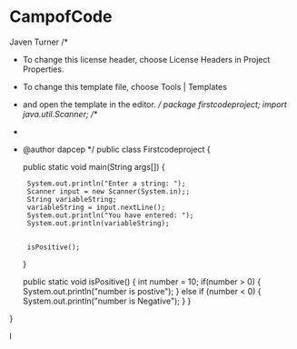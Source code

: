# CampofCode
Javen Turner
/*
 * To change this license header, choose License Headers in Project Properties.
 * To change this template file, choose Tools | Templates
 * and open the template in the editor.
 */
package firstcodeproject;
import java.util.Scanner;
/**
 *
 * @author dapcep
 */
public class Firstcodeproject {

    public static void main(String args[]) {

        System.out.println("Enter a string: ");
        Scanner input = new Scanner(System.in);;
        String variableString;
        variableString = input.nextLine();
        System.out.println("You have entered: ");
        System.out.println(variableString);
        
        
        isPositive();

    }        
    
    public static void isPositive() {
        int number = 10;
        if(number > 0)
        {
            System.out.println("number is postive");
        }
        else if (number < 0) {
            System.out.println("number is Negative");
        }
    }
    

}

l

